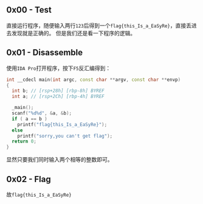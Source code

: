 ## 0x00 - Test
直接运行程序，随便输入两行`123`后得到一个`flag{this_Is_a_EaSyRe}`，直接丢进去发现就是正确的。
但是我们还是看一下程序的逻辑。

## 0x01 - Disassemble
使用`IDA Pro`打开程序，按下`F5`反汇编得到：
```cpp
int __cdecl main(int argc, const char **argv, const char **envp)
{
  int b; // [rsp+28h] [rbp-8h] BYREF
  int a; // [rsp+2Ch] [rbp-4h] BYREF

  _main();
  scanf("%d%d", &a, &b);
  if ( a == b )
    printf("flag{this_Is_a_EaSyRe}");
  else
    printf("sorry,you can't get flag");
  return 0;
}
```
显然只要我们同时输入两个相等的整数即可。

## 0x02 - Flag
故`flag{this_Is_a_EaSyRe}`
